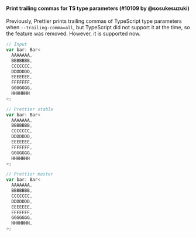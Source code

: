 #### Print trailing commas for TS type parameters (#10109 by @sosukesuzuki)

Previously, Prettier prints trailing commas of TypeScript type parameters when `--trailing-comma=all`, but TypeScript did not support it at the time, so the feature was removed. However, it is supported now.

<!-- prettier-ignore -->
```ts
// Input
var bar: Bar<
  AAAAAAA,
  BBBBBBB,
  CCCCCCC,
  DDDDDDD,
  EEEEEEE,
  FFFFFFF,
  GGGGGGG,
  HHHHHHH
>;

// Prettier stable
var bar: Bar<
  AAAAAAA,
  BBBBBBB,
  CCCCCCC,
  DDDDDDD,
  EEEEEEE,
  FFFFFFF,
  GGGGGGG,
  HHHHHHH
>;

// Prettier master
var bar: Bar<
  AAAAAAA,
  BBBBBBB,
  CCCCCCC,
  DDDDDDD,
  EEEEEEE,
  FFFFFFF,
  GGGGGGG,
  HHHHHHH,
>;

```
